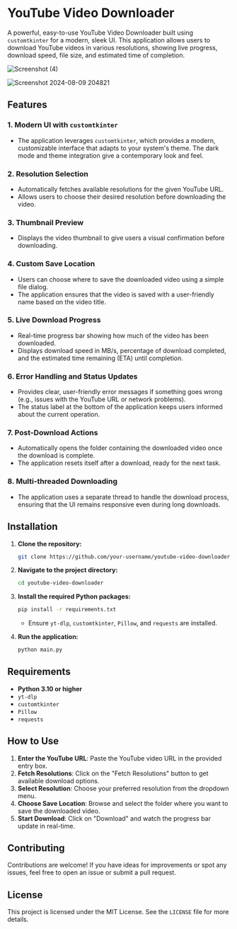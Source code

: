 
# YouTube Video Downloader

A powerful, easy-to-use YouTube Video Downloader built using `customtkinter` for a modern, sleek UI. This application allows users to download YouTube videos in various resolutions, showing live progress, download speed, file size, and estimated time of completion.

![Screenshot (4)](https://github.com/user-attachments/assets/a2d1699d-15cc-4865-9bca-a3e8f13599b6)


![Screenshot 2024-08-09 204821](https://github.com/user-attachments/assets/33dda4e3-e945-4d73-9905-a487a0e05b24)


## Features

### 1. **Modern UI with `customtkinter`**
- The application leverages `customtkinter`, which provides a modern, customizable interface that adapts to your system's theme. The dark mode and theme integration give a contemporary look and feel.

### 2. **Resolution Selection**
- Automatically fetches available resolutions for the given YouTube URL.
- Allows users to choose their desired resolution before downloading the video.

### 3. **Thumbnail Preview**
- Displays the video thumbnail to give users a visual confirmation before downloading.

### 4. **Custom Save Location**
- Users can choose where to save the downloaded video using a simple file dialog.
- The application ensures that the video is saved with a user-friendly name based on the video title.

### 5. **Live Download Progress**
- Real-time progress bar showing how much of the video has been downloaded.
- Displays download speed in MB/s, percentage of download completed, and the estimated time remaining (ETA) until completion.

### 6. **Error Handling and Status Updates**
- Provides clear, user-friendly error messages if something goes wrong (e.g., issues with the YouTube URL or network problems).
- The status label at the bottom of the application keeps users informed about the current operation.

### 7. **Post-Download Actions**
- Automatically opens the folder containing the downloaded video once the download is complete.
- The application resets itself after a download, ready for the next task.

### 8. **Multi-threaded Downloading**
- The application uses a separate thread to handle the download process, ensuring that the UI remains responsive even during long downloads.

## Installation

1. **Clone the repository:**

   ```bash
   git clone https://github.com/your-username/youtube-video-downloader.git
   ```

2. **Navigate to the project directory:**

   ```bash
   cd youtube-video-downloader
   ```

3. **Install the required Python packages:**

   ```bash
   pip install -r requirements.txt
   ```

   - Ensure `yt-dlp`, `customtkinter`, `Pillow`, and `requests` are installed.

4. **Run the application:**

   ```bash
   python main.py
   ```

## Requirements

- **Python 3.10 or higher**
- `yt-dlp`
- `customtkinter`
- `Pillow`
- `requests`

## How to Use

1. **Enter the YouTube URL**: Paste the YouTube video URL in the provided entry box.
2. **Fetch Resolutions**: Click on the "Fetch Resolutions" button to get available download options.
3. **Select Resolution**: Choose your preferred resolution from the dropdown menu.
4. **Choose Save Location**: Browse and select the folder where you want to save the downloaded video.
5. **Start Download**: Click on "Download" and watch the progress bar update in real-time.

## Contributing

Contributions are welcome! If you have ideas for improvements or spot any issues, feel free to open an issue or submit a pull request.

## License

This project is licensed under the MIT License. See the `LICENSE` file for more details.

